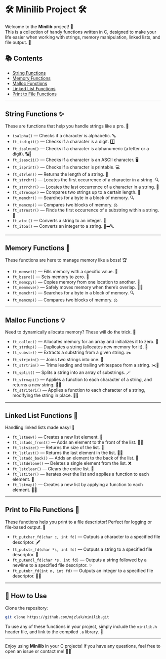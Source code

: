 # 🛠️ Minilib Project 🛠️

Welcome to the **Minilib** project! 🎉  
This is a collection of handy functions written in C, designed to make your life easier when working with strings, memory manipulation, linked lists, and file output. 🚀

## 📚 Contents

- [String Functions](#string-functions)
- [Memory Functions](#memory-functions)
- [Malloc Functions](#malloc-functions)
- [Linked List Functions](#linked-list-functions)
- [Print to File Functions](#print-to-file-functions)

---

## String Functions ✨

These are functions that help you handle strings like a pro. 💪

- `isalpha()` — Checks if a character is alphabetic. 🔤  
- `ft_isdigit()` — Checks if a character is a digit. 1️⃣  
- `ft_isalnum()` — Checks if a character is alphanumeric (a letter or a digit). 🔠🔢  
- `ft_isascii()` — Checks if a character is an ASCII character. 🖥️  
- `ft_isprint()` — Checks if a character is printable. 💻  
- `ft_strlen()` — Returns the length of a string. 📏  
- `ft_strchr()` — Locates the first occurrence of a character in a string. 🔍  
- `ft_strrchr()` — Locates the last occurrence of a character in a string. 🔎  
- `ft_strncmp()` — Compares two strings up to a certain length. 📐  
- `ft_memchr()` — Searches for a byte in a block of memory. 🔍  
- `ft_memcmp()` — Compares two blocks of memory. ⚖️  
- `ft_strnstr()` — Finds the first occurrence of a substring within a string. 🔗  
- `ft_atoi()` — Converts a string to an integer. 🔢
- `ft_itoa()` — Converts an integer to a string. 🔢➡️🔤  

---

## Memory Functions 🧠

These functions are here to manage memory like a boss! 🏆

- `ft_memset()` — Fills memory with a specific value. 🔲  
- `ft_bzero()` — Sets memory to zero. 🛑  
- `ft_memcpy()` — Copies memory from one location to another. 🔄  
- `ft_memmove()` — Safely moves memory when there’s overlap. 🔄🔁  
- `ft_memchr()` — Searches for a byte in a block of memory. 🔍  
- `ft_memcmp()` — Compares two blocks of memory. ⚖️  

---

## Malloc Functions 💡

Need to dynamically allocate memory? These will do the trick. 🧰

- `ft_calloc()` — Allocates memory for an array and initializes it to zero. 🧼  
- `ft_strdup()` — Duplicates a string (allocates new memory for it). 💎  
- `ft_substr()` — Extracts a substring from a given string. ✂️  
- `ft_strjoin()` — Joins two strings into one. 🔗  
- `ft_strtrim()` — Trims leading and trailing whitespace from a string. ✂️🧹  
- `ft_split()` — Splits a string into an array of substrings. 🪄  
- `ft_strmapi()` — Applies a function to each character of a string, and returns a new string. 🔄🔤  
- `ft_striteri()` — Applies a function to each character of a string, modifying the string in place. 🔄🔄   

---

## Linked List Functions 🔗

Handling linked lists made easy! 🚀

- `ft_lstnew()` — Creates a new list element. 🌱  
- `ft_lstadd_front()` — Adds an element to the front of the list. 🏃‍♂️  
- `ft_lstsize()` — Returns the size of the list. 📏  
- `ft_lstlast()` — Returns the last element in the list. 🚶‍♂️  
- `ft_lstadd_back()` — Adds an element to the back of the list. 🚗  
- `ft_lstdelone()` — Deletes a single element from the list. ❌  
- `ft_lstclear()` — Clears the entire list. 🧹  
- `ft_lstiter()` — Iterates over the list and applies a function to each element. 🔄  
- `ft_lstmap()` — Creates a new list by applying a function to each element. 🔄🔄  

---

## Print to File Functions 📝

These functions help you print to a file descriptor! Perfect for logging or file-based output. 📂

- `ft_putchar_fd(char c, int fd)` — Outputs a character to a specified file descriptor. 🖋️  
- `ft_putstr_fd(char *s, int fd)` — Outputs a string to a specified file descriptor. 📝  
- `ft_putendl_fd(char *s, int fd)` — Outputs a string followed by a newline to a specified file descriptor. ✨  
- `ft_putnbr_fd(int n, int fd)` — Outputs an integer to a specified file descriptor. 🔢🖤  

---

## 🚀 How to Use

Clone the repository:

```bash
git clone https://github.com/mjzlak/minilib.git
```

To use any of these functions in your project, simply include the `minilib.h` header file, and link to the compiled `.a` library. 🎯

---

Enjoy using **Minilib** in your C projects! If you have any questions, feel free to open an issue or contact me! 🤖💬
